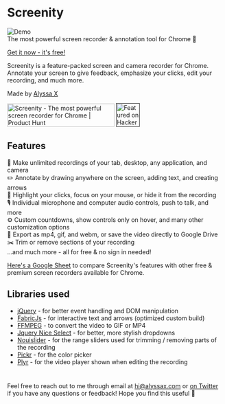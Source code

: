 # Screenity
![Demo](https://media.giphy.com/media/6hc709nFEYnEtzIIyN/giphy.gif)
<br>
The most powerful screen recorder & annotation tool for Chrome 🎥

[Get it now - it's free!](https://chrome.google.com/webstore/detail/screenity-screen-recorder/kbbdabhdfibnancpjfhlkhafgdilcnji)

Screenity is a feature-packed screen and camera recorder for Chrome. Annotate your screen to give feedback, emphasize your clicks, edit your recording, and much more.

Made by [Alyssa X](https://alyssax.com)

<a href="https://www.producthunt.com/posts/screenity?utm_source=badge-top-post-badge&utm_medium=badge&utm_souce=badge-screenity" target="_blank"><img src="https://api.producthunt.com/widgets/embed-image/v1/top-post-badge.svg?post_id=275308&theme=light&period=daily" alt="Screenity - The most powerful screen recorder for Chrome | Product Hunt" style="width: 250px; height: 54px;" width="250" height="54" /></a>
<a href="" target="_blank"><img height=55 src="https://hackerbadge.now.sh/api?id=25150804&type=orange" alt="Featured on HackerNews"></a>

## Features
🎥 Make unlimited recordings of your tab, desktop, any application, and camera<br>
✏️ Annotate by drawing anywhere on the screen, adding text, and creating arrows<br>
👀 Highlight your clicks, focus on your mouse, or hide it from the recording<br>
🎙️ Individual microphone and computer audio controls, push to talk, and more<br>
⚙️ Custom countdowns, show controls only on hover, and many other customization options<br>
💾 Export as mp4, gif, and webm, or save the video directly to Google Drive<br>
✂️ Trim or remove sections of your recording<br>
...and much more - all for free & no sign in needed!<br>

[Here's a Google Sheet](https://docs.google.com/spreadsheets/d/1juc1zWC2QBxYqlhpDZZUNHl3P6Tens6YiChchFcEJVw/edit?usp=sharing) to compare Screenity's features with other free & premium screen recorders available for Chrome.

## Libraries used

- [jQuery](https://jquery.com/) -  for better event handling and DOM manipulation
- [FabricJs](http://fabricjs.com/) -  for interactive text and arrows (optimized custom build)
- [FFMPEG](https://www.ffmpeg.org/) - to convert the video to GIF or MP4
- [Jquery Nice Select](https://hernansartorio.com/jquery-nice-select/) - for better, more stylish dropdowns
- [Nouislider](https://github.com/leongersen/noUiSlider) -  for the range sliders used for trimming / removing parts of the recording
- [Pickr](https://github.com/Simonwep/pickr) - for the color picker
- [Plyr](https://github.com/sampotts/plyr) - for the video player shown when editing the recording

#
 Feel free to reach out to me through email at hi@alyssax.com or [on Twitter](https://twitter.com/alyssaxuu) if you have any questions or feedback! Hope you find this useful 💜
